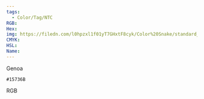 ```yaml
---
tags:
  - Color/Tag/NTC
RGB:
Hex:
img: https://filedn.com/l0hpzxl1f01yT7GHxtF8cyk/Color%20Snake/standard_csv_to_svg//15736B.svg
CMYK:
HSL:
Name:
---
```

Genoa
```palette
#15736B
```
RGB
